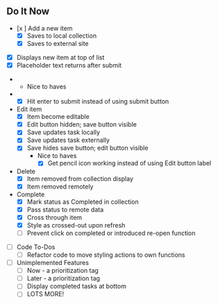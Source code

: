 ## Do It Now 


- [x ] Add a new item
  - [x] Saves to local collection
  - [x] Saves to external site
- [x] Displays new item at top of list
- [x] Placeholder text returns after submit
- - Nice to haves
- - [x] Hit enter to submit instead of using submit button

- Edit item
   - [x] Item become editable
   - [x] Edit button hidden; save button visible
   - [x] Save updates task locally
   - [x] Save updates task externally
   - [x] Save hides save button; edit button visible
	 - Nice to haves
	    - [x] Get pencil icon working instead of using Edit button label

- Delete
  - [x] Item removed from collection display
  - [x] Item removed remotely

- Complete
  - [x] Mark status as Completed in collection
  - [x] Pass status to remote data
  - [x] Cross through item
  - [x] Style as crossed-out upon refresh
  - [ ] Prevent click on completed or introduced re-open function

- [ ] Code To-Dos
  - [ ] Refactor code to move styling actions to own functions

- [ ] Unimplemented Features
  - [ ] Now - a prioritization tag
  - [ ] Later - a prioritization tag
  - [ ] Display completed tasks at bottom
  - [ ] LOTS MORE!
